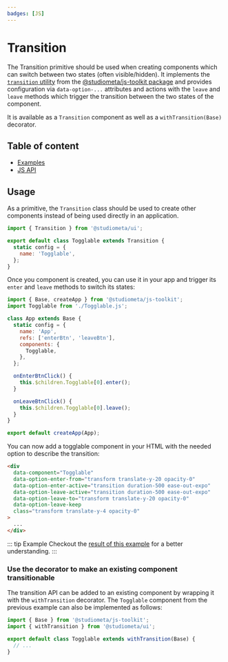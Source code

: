 ```yaml
---
badges: [JS]
---
```


# Transition <Badges :texts="$frontmatter.badges" />

The Transition primitive should be used when creating components which can switch between two states (often visible/hidden). It implements the [`transition` utility](https://js-toolkit.studiometa.dev/utils/css/transition.html) from the [@studiometa/js-toolkit package](https://js-toolkit.studiometa.dev) and provides configuration via `data-option-...` attributes and actions with the `leave` and `leave` methods which trigger the transition between the two states of the component.

It is available as a `Transition` component as well as a `withTransition(Base)` decorator.

## Table of content

- [Examples](./examples)
- [JS API](./js-api)

## Usage

As a primitive, the `Transition` class should be used to create other components instead of being used directly in an application.

```js
import { Transition } from '@studiometa/ui';

export default class Togglable extends Transition {
  static config = {
    name: 'Togglable',
  };
}
```

Once you component is created, you can use it in your app and trigger its `enter` and `leave` methods to switch its states:

```js {2,10,13-15,17-19}
import { Base, createApp } from '@studiometa/js-toolkit';
import Togglable from './Togglable.js';

class App extends Base {
  static config = {
    name: 'App',
    refs: ['enterBtn', 'leaveBtn'],
    components: {
      Togglable,
    },
  };

  onEnterBtnClick() {
    this.$children.Togglable[0].enter();
  }

  onLeaveBtnClick() {
    this.$children.Togglable[0].leave();
  }
}

export default createApp(App);
```

You can now add a togglable component in your HTML with the needed option to describe the transition:

```html
<div
  data-component="Togglable"
  data-option-enter-from="transform translate-y-20 opacity-0"
  data-option-enter-active="transition duration-500 ease-out-expo"
  data-option-leave-active="transition duration-500 ease-out-expo"
  data-option-leave-to="transform translate-y-20 opacity-0"
  data-option-leave-keep
  class="transform translate-y-4 opacity-0"
>
  ...
</div>
```

::: tip Example
Checkout the [result of this example](./examples#togglable) for a better understanding.
:::

### Use the decorator to make an existing component transitionable

The transition API can be added to an existing component by wrapping it with the `withTransition` decorator. The `Togglable` component from the previous example can also be implemented as follows:

```js {2,4}
import { Base } from '@studiometa/js-toolkit';
import { withTransition } from '@studiometa/ui';

export default class Togglable extends withTransition(Base) {
  // ...
}
```
